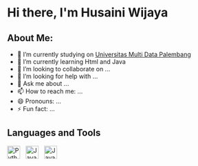 # Hi there, I'm Husaini Wijaya 
## About Me:
- 🔭 I’m currently studying on [Universitas Multi Data Palembang](https://www.instagram.com/universitasmdp/)
- 🌱 I’m currently learning Html and Java
- 👯 I’m looking to collaborate on ...
- 🤔 I’m looking for help with ...
- 💬 Ask me about ...
- 📫 How to reach me: ...
- 😄 Pronouns: ...
- ⚡ Fun fact: ...

## Languages and Tools
<img align="left" alt="Python" width="30px" src="https://upload.wikimedia.org/wikipedia/commons/thumb/c/c3/Python-logo-notext.svg/110px-Python-logo-notext.svg.png?20100317150552" style="padding-right:10px;" />
<img align="left" alt="Java" width="30px" src="https://www.vectorlogo.zone/logos/java/java-icon.svg" style="padding-right:10px;" />
<img align="left" alt="Java" width="30px" src="https://code.visualstudio.com/assets/images/code-stable.png" style="padding-right:10px;" />

